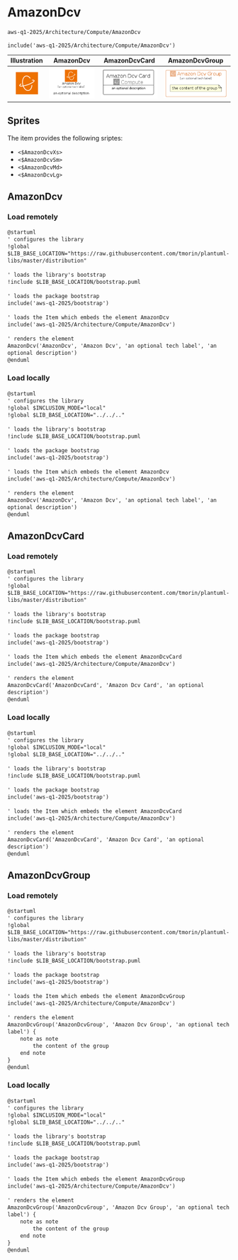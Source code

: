 # AmazonDcv


```text
aws-q1-2025/Architecture/Compute/AmazonDcv
```

```text
include('aws-q1-2025/Architecture/Compute/AmazonDcv')
```



| Illustration | AmazonDcv | AmazonDcvCard | AmazonDcvGroup |
| :---: | :---: | :---: | :---: |
| ![illustration for Illustration](../../../aws-q1-2025/Architecture/Compute/AmazonDcv.png) | ![illustration for AmazonDcv](../../../aws-q1-2025/Architecture/Compute/AmazonDcv.Local.png) | ![illustration for AmazonDcvCard](../../../aws-q1-2025/Architecture/Compute/AmazonDcvCard.Local.png) | ![illustration for AmazonDcvGroup](../../../aws-q1-2025/Architecture/Compute/AmazonDcvGroup.Local.png) |



## Sprites
The item provides the following sriptes:

- `<$AmazonDcvXs>`
- `<$AmazonDcvSm>`
- `<$AmazonDcvMd>`
- `<$AmazonDcvLg>`





## AmazonDcv

### Load remotely
```plantuml
@startuml
' configures the library
!global $LIB_BASE_LOCATION="https://raw.githubusercontent.com/tmorin/plantuml-libs/master/distribution"

' loads the library's bootstrap
!include $LIB_BASE_LOCATION/bootstrap.puml

' loads the package bootstrap
include('aws-q1-2025/bootstrap')

' loads the Item which embeds the element AmazonDcv
include('aws-q1-2025/Architecture/Compute/AmazonDcv')

' renders the element
AmazonDcv('AmazonDcv', 'Amazon Dcv', 'an optional tech label', 'an optional description')
@enduml
```

### Load locally
```plantuml
@startuml
' configures the library
!global $INCLUSION_MODE="local"
!global $LIB_BASE_LOCATION="../../.."

' loads the library's bootstrap
!include $LIB_BASE_LOCATION/bootstrap.puml

' loads the package bootstrap
include('aws-q1-2025/bootstrap')

' loads the Item which embeds the element AmazonDcv
include('aws-q1-2025/Architecture/Compute/AmazonDcv')

' renders the element
AmazonDcv('AmazonDcv', 'Amazon Dcv', 'an optional tech label', 'an optional description')
@enduml
```

## AmazonDcvCard

### Load remotely
```plantuml
@startuml
' configures the library
!global $LIB_BASE_LOCATION="https://raw.githubusercontent.com/tmorin/plantuml-libs/master/distribution"

' loads the library's bootstrap
!include $LIB_BASE_LOCATION/bootstrap.puml

' loads the package bootstrap
include('aws-q1-2025/bootstrap')

' loads the Item which embeds the element AmazonDcvCard
include('aws-q1-2025/Architecture/Compute/AmazonDcv')

' renders the element
AmazonDcvCard('AmazonDcvCard', 'Amazon Dcv Card', 'an optional description')
@enduml
```

### Load locally
```plantuml
@startuml
' configures the library
!global $INCLUSION_MODE="local"
!global $LIB_BASE_LOCATION="../../.."

' loads the library's bootstrap
!include $LIB_BASE_LOCATION/bootstrap.puml

' loads the package bootstrap
include('aws-q1-2025/bootstrap')

' loads the Item which embeds the element AmazonDcvCard
include('aws-q1-2025/Architecture/Compute/AmazonDcv')

' renders the element
AmazonDcvCard('AmazonDcvCard', 'Amazon Dcv Card', 'an optional description')
@enduml
```

## AmazonDcvGroup

### Load remotely
```plantuml
@startuml
' configures the library
!global $LIB_BASE_LOCATION="https://raw.githubusercontent.com/tmorin/plantuml-libs/master/distribution"

' loads the library's bootstrap
!include $LIB_BASE_LOCATION/bootstrap.puml

' loads the package bootstrap
include('aws-q1-2025/bootstrap')

' loads the Item which embeds the element AmazonDcvGroup
include('aws-q1-2025/Architecture/Compute/AmazonDcv')

' renders the element
AmazonDcvGroup('AmazonDcvGroup', 'Amazon Dcv Group', 'an optional tech label') {
    note as note
        the content of the group
    end note
}
@enduml
```

### Load locally
```plantuml
@startuml
' configures the library
!global $INCLUSION_MODE="local"
!global $LIB_BASE_LOCATION="../../.."

' loads the library's bootstrap
!include $LIB_BASE_LOCATION/bootstrap.puml

' loads the package bootstrap
include('aws-q1-2025/bootstrap')

' loads the Item which embeds the element AmazonDcvGroup
include('aws-q1-2025/Architecture/Compute/AmazonDcv')

' renders the element
AmazonDcvGroup('AmazonDcvGroup', 'Amazon Dcv Group', 'an optional tech label') {
    note as note
        the content of the group
    end note
}
@enduml
```

